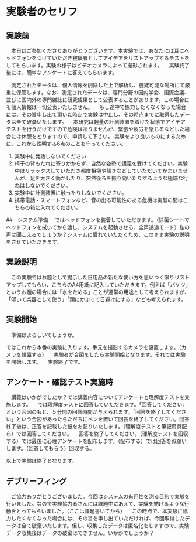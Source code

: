 # 実験者のセリフ
## 実験前
　本日はご参加くださりありがとうございます。本実験では、あなたには耳にヘッドフォンをつけていただき被験者としてアイデアをリストアップするテストをしてもらいます。実験の様子はビデオカメラによって撮影されます。
　実験終了後には、簡単なアンケートに答えてもらいます。

　測定されたデータは、個人情報を削除した上で解析し、施錠可能な場所にて厳重に保管します。なお、測定されたデータは、専門分野の国内学会、国際会議、並びに国内外の専門雑誌に研究成果として公表することがあります。この場合にも個人情報は一切公表いたしません。
　もし途中で協力したくなくなった場合には、その旨申し出て頂いた時点で実験は中止し、その時点までに取得したデータは全て破棄いたします。
　本研究は軽量の計測装置を着けた状態でアイデアテストを行うだけですので危険はありませんが、緊張や疲労を感じるなどした場合には休憩をとりますので、申請して下さい。
 実験をより良いものにするために、これから説明する6点のことを守ってください。

 1. 実験中に発話しないでください
 2. 椅子の背もたれに寄りかからず、自然な姿勢で講義を受けてください。実験中はリラックスしていただき都度相槌や頷きなどしていただいてかまいませんが、足を大きく動かしたり、突然後ろを振り向いたりするような極端な行為はしないでください。
 3. 実験中に計測装置に触ったりしないでください。
 4. 携帯電話・スマートフォンなど、音の出る可能性のある危機は実験の間はこちらの箱に入れてください。

##　システム準備
　ではヘッドフォンを装着していただきます。（除菌シートでヘッドフォンを拭いてから渡し、システムを起動させる、全声透過モード）私の声は聞こえるでしょうか？システムに慣れていただくため、このまま実験の説明をさせていただきます。
## 実験説明
　この実験ではお題として提示した日用品の新たな使い方を思いつく限りリストアップしてもらい、こちらのA4用紙に記入していただきます。例えば「バケツ」というお題の場合には「水をためる」ことが通常の用途として考えられますが、「叩いて楽器として使う」「頭にかぶって日避けにする」なども考えられます。

## 実験開始

　準備はよろしいでしょうか。



ではこれから本番の実験に入ります。手元を撮影するカメラを設置します。（カメラを設置する）
　実験者が合図をしたら実験開始となります。それでは実験を開始します。
　実験終了です。

## アンケート・確認テスト実施時
　講義はいかがでしたか？では講義内容についてアンケートと理解度テストを実施します。
　では理解度テストに回答していただきます。「回答してください」という合図のもと、５分間の回答時間が与えられます。「回答を終了してください」という合図があったらただちにペンを置いて回答を終了してください。回答終了後は、正答を記載した紙をお配りいたします。（理解度テストと筆記用具配布）では回答してください。
　回答を終了してください。（理解度テストを回収する）では最後に心理アンケートを配布します。（配布する）では回答をお願いします。（回答してもらう）回収する。

以上で実験は終了となります。

## デブリーフィング
　ご協力ありがとうございました。今回はシステムの有用性を測る目的で実験を行いました。なので実験協力者さんには課題中にあえて、実験を妨げるような行動をとってもらいました。（ここは課題書いてから）
　この時点で、本実験に協力したくなくなった場合には、その旨を申し出ていただければ、今回取得したデータは全て破棄いたします。但し、収集したデータは匿名化をしますので、実験データ収集後はデータの破棄はできません。いかがでしょうか？
